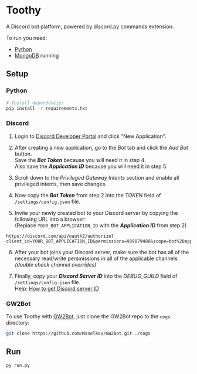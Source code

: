 # Toothy
A Discord bot platform, powered by discord.py commands extension.

To run you need:
 * [Python](https://www.python.org/downloads/)
 * [MongoDB](https://www.mongodb.com/try/download/community) running

## Setup

### Python
``` bash
# Install dependencies
pip install -r requirements.txt
```

### Discord
1. Login to [Discord Developer Portal](https://discord.com/developers/applications) and click "New Application".

2. After creating a new application, go to the *Bot* tab and click the *Add Bot* button.  
  Save the ***Bot Token*** because you will need it in step 4.  
  Also save the ***Application ID*** because you will need it in step 5.

3. Scroll down to the *Privileged Gateway Intents* section and enable all privileged intents, then save changes.

4. Now copy the ***Bot Token*** from step 2 into the *TOKEN* field of `/settings/config.json` file.

5. Invite your newly created bot to your Discord server by copying the following URL into a browser:  
  (Replace `YOUR_BOT_APPLICATION_ID` with the ***Application ID*** from step 2)  
  ```
  https://discord.com/api/oauth2/authorize?client_id=YOUR_BOT_APPLICATION_ID&permissions=939879488&scope=bot%20applications.commands
  ```

6. After your bot joins your Discord server, make sure the bot has all of the necessary read/write persmissions in all of the applicable channels *(double check channel overrides)*

7. Finally, copy your ***Discord Server ID*** into the *DEBUG_GUILD* field of `/settings/config.json` file.  
  Help: [How to get Discord server ID](https://support.discord.com/hc/en-us/articles/206346498-Where-can-I-find-my-User-Server-Message-ID-)

### GW2Bot
To use Toothy with [GW2Bot](https://github.com/Maselkov/GW2Bot), just clone the GW2Bot repo to the `cogs` directory:
``` bash
git clone https://github.com/Maselkov/GW2Bot.git ./cogs
```

## Run
``` bash
py run.py
```